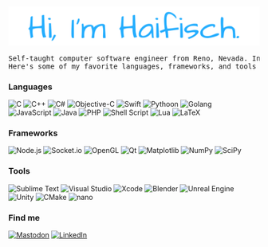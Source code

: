 <div align="center">
<img src="assets/header.png">
<pre>
Self-taught computer software engineer from Reno, Nevada. Interests in all things Science™ and open data.
Here's some of my favorite languages, frameworks, and tools from over the years. 
</pre>
</div>

<h3>Languages</h3>
<p>

  <img alt="C" src="https://img.shields.io/badge/c-%2300599C.svg?style=for-the-badge&logo=c&logoColor=white" />
  <img alt="C++" src="https://img.shields.io/badge/c++-%2300599C.svg?style=for-the-badge&logo=c%2B%2B&logoColor=white" />
  <img alt="C#" src="https://img.shields.io/badge/c%23-%23239120.svg?style=for-the-badge&logo=csharp&logoColor=white" />
  <img alt="Objective-C" src="https://img.shields.io/badge/OBJECTIVE--C-%233A95E3.svg?style=for-the-badge&logo=apple&logoColor=white" />
  <img alt="Swift" src="https://img.shields.io/badge/swift-F54A2A?style=for-the-badge&logo=swift&logoColor=white" />
  <img alt="Pythoon" src="https://img.shields.io/badge/python-3670A0?style=for-the-badge&logo=python&logoColor=ffdd54" />
  <img alt="Golang" src="https://img.shields.io/badge/go-%2300ADD8.svg?style=for-the-badge&logo=go&logoColor=white">
  <br>
  <img alt="JavaScript" src="https://img.shields.io/badge/javascript-%23323330.svg?style=for-the-badge&logo=javascript&logoColor=%23F7DF1E" />
  <img alt="Java" src="https://img.shields.io/badge/java-%23ED8B00.svg?style=for-the-badge&logo=openjdk&logoColor=white" />
  <img alt="PHP" src="https://img.shields.io/badge/php-%23777BB4.svg?style=for-the-badge&logo=php&logoColor=white" />
  <img alt="Shell Script" src="https://img.shields.io/badge/shell_script-%23121011.svg?style=for-the-badge&logo=gnu-bash&logoColor=white" />
  <img alt="Lua" src="https://img.shields.io/badge/lua-%232C2D72.svg?style=for-the-badge&logo=lua&logoColor=white" />
  <img alt="LaTeX" src="https://img.shields.io/badge/latex-%23008080.svg?style=for-the-badge&logo=latex&logoColor=white" />
</p>
<h3>Frameworks</h3>
<p>
	<img alt="Node.js" src="https://img.shields.io/badge/node.js-6DA55F?style=for-the-badge&logo=node.js&logoColor=white" />
	<img alt="Socket.io" src="https://img.shields.io/badge/Socket.io-black?style=for-the-badge&logo=socket.io&badgeColor=010101" />
	<img alt="OpenGL" src="https://img.shields.io/badge/OpenGL-%23FFFFFF.svg?style=for-the-badge&logo=opengl" />
	<img alt="Qt" src="https://img.shields.io/badge/Qt-%23217346.svg?style=for-the-badge&logo=Qt&logoColor=white" />
	<img alt="Matplotlib" src="https://img.shields.io/badge/Matplotlib-%23ffffff.svg?style=for-the-badge&logo=Matplotlib&logoColor=black" />
	<img alt="NumPy" src="https://img.shields.io/badge/numpy-%23013243.svg?style=for-the-badge&logo=numpy&logoColor=white" />
	<img alt="SciPy" src="https://img.shields.io/badge/SciPy-%230C55A5.svg?style=for-the-badge&logo=scipy&logoColor=%white" />
</p>

<h3>Tools</h3>
<p>
	<img alt="Sublime Text" src="https://img.shields.io/badge/sublime_text-%23575757.svg?style=for-the-badge&logo=sublime-text&logoColor=important" />
	<img alt="Visual Studio" src="https://img.shields.io/badge/Visual%20Studio-5C2D91.svg?style=for-the-badge&logo=visual-studio&logoColor=white" />
	<img alt="Xcode" src="https://img.shields.io/badge/Xcode-007ACC?style=for-the-badge&logo=Xcode&logoColor=white" />
	<img alt="Blender" src="https://img.shields.io/badge/blender-%23F5792A.svg?style=for-the-badge&logo=blender&logoColor=white" />
	<img alt="Unreal Engine" src="https://img.shields.io/badge/unrealengine-%23313131.svg?style=for-the-badge&logo=unrealengine&logoColor=white" />
	<img alt="Unity" src="https://img.shields.io/badge/unity-%23000000.svg?style=for-the-badge&logo=unity&logoColor=white" />
	<img alt="CMake" src="https://img.shields.io/badge/CMake-%23008FBA.svg?style=for-the-badge&logo=cmake&logoColor=white" />
	<img alt="nano" src="https://img.shields.io/badge/nano%20-%20never%20vim?style=flat-square&logo=nano&color=red&link=https%3A%2F%2Fwww.nano-editor.org">
</p>


<h3>Find me</h3>
<a href="https://nso.group/@haifisch"><img alt="Mastodon" src="https://img.shields.io/badge/-MASTODON-%232B90D9?style=for-the-badge&logo=mastodon&logoColor=white" /></a>
<a href="https://www.linkedin.com/in/haifisch"><img alt="LinkedIn" src="https://img.shields.io/badge/linkedin-%230077B5.svg?style=for-the-badge&logo=linkedin&logoColor=white" /></a>

<!-- this this grows with age -->